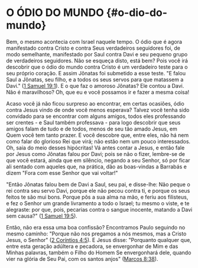 # O ÓDIO DO MUNDO {#o-dio-do-mundo}

Bem, o mesmo acontecia com Israel naquele tempo. O ódio que é agora manifestado contra Cristo e contra Seus verdadeiros seguidores foi, de modo semelhante, manifestado por Saul contra Davi e seu pequeno grupo de verdadeiros seguidores. Não se esqueça disto, está bem? Pois você irá descobrir que o ódio do mundo contra Cristo é um verdadeiro teste para o seu próprio coração. E assim Jônatas foi submetido a esse teste. &quot;E falou Saul a Jônatas, seu filho, e a todos os seus servos para que matassem a Davi.&quot; ([1 Samuel 19:1](http://bibliaonline.com.br/acf/1sm/19/1)). E o que faz o amoroso Jônatas? Ele contou a Davi. Não é maravilhoso? Oh, que eu e você possamos ir e fazer a mesma coisa!

Acaso você já não ficou surpreso ao encontrar, em certas ocasiões, ódio contra Jesus vindo de onde você menos esperava? Talvez você tenha sido convidado para se encontrar com alguns amigos, todos eles professando ser crentes - e Saul também professava - para logo descobrir que seus amigos falam de tudo e de todos, menos de seu tão amado Jesus, em Quem você tem tanto prazer. E você descobre que, entre eles, não há nem como falar do glorioso Rei que virá; não estão nem um pouco interessados. Oh, saia do meio desses hipócritas! Vá antes contar a Jesus, e então fale por Jesus como Jônatas falou por Davi; pois se não o fizer, lembre-se de que você estará, ainda que em silêncio, negando a seu Senhor, só por ficar ali sentado com aqueles que, na prática, dão as boas-vindas a Barrabás e dizem &quot;Fora com esse Senhor que vai voltar!&quot;

&quot;Então Jônatas falou bem de Davi a Saul, seu pai, e disse-lhe: Não peque o rei contra seu servo Davi, porque ele não pecou contra ti, e porque os seus feitos te são mui bons. Porque pôs a sua alma na mão, e feriu aos filisteus, e fez o Senhor um grande livramento a todo o Israel; tu mesmo o viste, e te alegraste: por que, pois, pecarias contra o sangue inocente, matando a Davi sem causa?&quot; ([1 Samuel 19:5](http://bibliaonline.com.br/acf/1sm/19/5)).

Então, não era essa uma boa confissão? Encontramos Paulo seguindo no mesmo caminho: &quot;Porque não nos pregamos a nós mesmos, mas a Cristo Jesus, o Senhor&quot; ([2 Coríntios 4:5](http://bibliaonline.com.br/acf/2co/4/5)). E Jesus disse: &quot;Porquanto qualquer que, entre esta geração adúltera e pecadora, se envergonhar de Mim e das Minhas palavras, também o Filho do Homem Se envergonhará dele, quando vier na glória de Seu Pai, com os santos anjos&quot; ([Marcos 8:38](http://bibliaonline.com.br/acf/mc/8/38)).